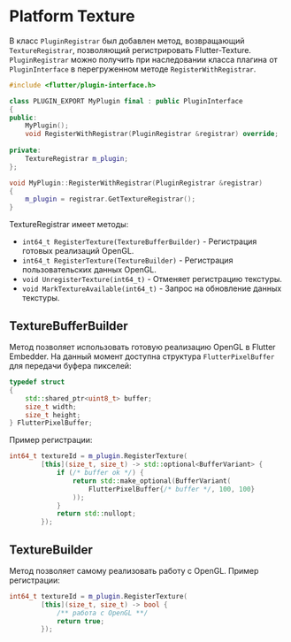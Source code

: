 # Platform Texture

В класс `PluginRegistrar` был добавлен метод, возвращающий `TextureRegistrar`, позволяющий регистрировать Flutter-Texture.
`PluginRegistrar` можно получить при наследовании класса плагина от `PluginInterface` в перегруженном методе `RegisterWithRegistrar`.

```c++
#include <flutter/plugin-interface.h>

class PLUGIN_EXPORT MyPlugin final : public PluginInterface
{
public:
    MyPlugin();
    void RegisterWithRegistrar(PluginRegistrar &registrar) override;
    
private:
    TextureRegistrar m_plugin;
};

void MyPlugin::RegisterWithRegistrar(PluginRegistrar &registrar)
{
    m_plugin = registrar.GetTextureRegistrar();
}
```

TextureRegistrar имеет методы:

* `int64_t RegisterTexture(TextureBufferBuilder)` - Регистрация готовых реализаций OpenGL.
* `int64_t RegisterTexture(TextureBuilder)` - Регистрация пользовательских данных OpenGL.
* `void UnregisterTexture(int64_t)` - Отменяет регистрацию текстуры.
* `void MarkTextureAvailable(int64_t)` - Запрос на обновление данных текстуры.

## TextureBufferBuilder

Метод позволяет использовать готовую реализацию OpenGL в Flutter Embedder.
На данный момент доступна структура `FlutterPixelBuffer` для передачи буфера пикселей:

```c++
typedef struct
{
    std::shared_ptr<uint8_t> buffer;
    size_t width;
    size_t height;
} FlutterPixelBuffer;
```

Пример регистрации:

```c++
int64_t textureId = m_plugin.RegisterTexture(
        [this](size_t, size_t) -> std::optional<BufferVariant> {
            if (/* buffer ok */) {
                return std::make_optional(BufferVariant(
                    FlutterPixelBuffer{/* buffer */, 100, 100}
                ));
            }
            return std::nullopt;
        });
```

## TextureBuilder

Метод позволяет самому реализовать работу с OpenGL.
Пример регистрации:

```c++
int64_t textureId = m_plugin.RegisterTexture(
        [this](size_t, size_t) -> bool {
            /** работа с OpenGL **/
            return true;
        });
```
